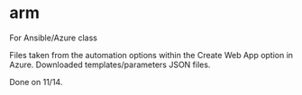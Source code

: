 # arm
For Ansible/Azure class

Files taken from the automation options within the Create Web App option in Azure. Downloaded templates/parameters JSON files. 

Done on 11/14.

